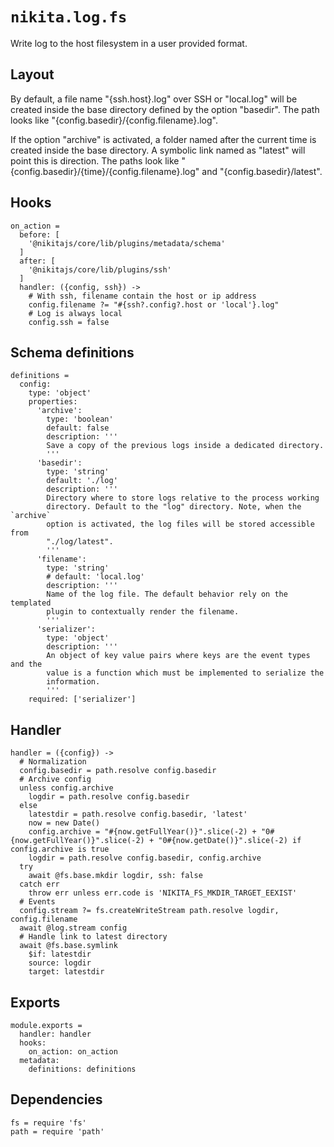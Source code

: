 
# `nikita.log.fs`

Write log to the host filesystem in a user provided format.

## Layout

By default, a file name "{ssh.host}.log" over SSH or "local.log" will be created
inside the base directory defined by the option "basedir". The path looks like
"{config.basedir}/{config.filename}.log".

If the option "archive" is activated, a folder named after the current time is
created inside the base directory. A symbolic link named as "latest" will point
this is direction. The paths look like
"{config.basedir}/{time}/{config.filename}.log" and "{config.basedir}/latest".

## Hooks

    on_action =
      before: [
        '@nikitajs/core/lib/plugins/metadata/schema'
      ]
      after: [
        '@nikitajs/core/lib/plugins/ssh'
      ]
      handler: ({config, ssh}) ->
        # With ssh, filename contain the host or ip address
        config.filename ?= "#{ssh?.config?.host or 'local'}.log"
        # Log is always local
        config.ssh = false

## Schema definitions

    definitions =
      config:
        type: 'object'
        properties:
          'archive':
            type: 'boolean'
            default: false
            description: '''
            Save a copy of the previous logs inside a dedicated directory.
            '''
          'basedir':
            type: 'string'
            default: './log'
            description: '''
            Directory where to store logs relative to the process working
            directory. Default to the "log" directory. Note, when the `archive`
            option is activated, the log files will be stored accessible from
            "./log/latest".
            '''
          'filename':
            type: 'string'
            # default: 'local.log'
            description: '''
            Name of the log file. The default behavior rely on the templated
            plugin to contextually render the filename.
            '''
          'serializer':
            type: 'object'
            description: '''
            An object of key value pairs where keys are the event types and the
            value is a function which must be implemented to serialize the
            information.
            '''
        required: ['serializer']

## Handler

    handler = ({config}) ->
      # Normalization
      config.basedir = path.resolve config.basedir
      # Archive config
      unless config.archive
        logdir = path.resolve config.basedir
      else
        latestdir = path.resolve config.basedir, 'latest'
        now = new Date()
        config.archive = "#{now.getFullYear()}".slice(-2) + "0#{now.getFullYear()}".slice(-2) + "0#{now.getDate()}".slice(-2) if config.archive is true
        logdir = path.resolve config.basedir, config.archive
      try
        await @fs.base.mkdir logdir, ssh: false
      catch err
        throw err unless err.code is 'NIKITA_FS_MKDIR_TARGET_EEXIST'
      # Events
      config.stream ?= fs.createWriteStream path.resolve logdir, config.filename
      await @log.stream config
      # Handle link to latest directory
      await @fs.base.symlink
        $if: latestdir
        source: logdir
        target: latestdir

## Exports

    module.exports =
      handler: handler
      hooks:
        on_action: on_action
      metadata:
        definitions: definitions

## Dependencies

    fs = require 'fs'
    path = require 'path'
